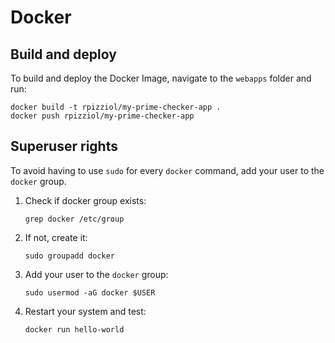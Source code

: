 # Docker
## Build and deploy
To build and deploy the Docker Image, navigate to the `webapps` folder and run:

   ```
   docker build -t rpizziol/my-prime-checker-app .
   docker push rpizziol/my-prime-checker-app
   ```

## Superuser rights
To avoid having to use `sudo` for every `docker` command, add your user to the `docker` group.
1. Check if docker group exists:
   ``` 
   grep docker /etc/group
   ```
2. If not, create it:
   ``` 
   sudo groupadd docker
   ```
3. Add your user to the `docker` group:
   ```
   sudo usermod -aG docker $USER
   ```
4. Restart your system and test:
   ```
   docker run hello-world
   ```
